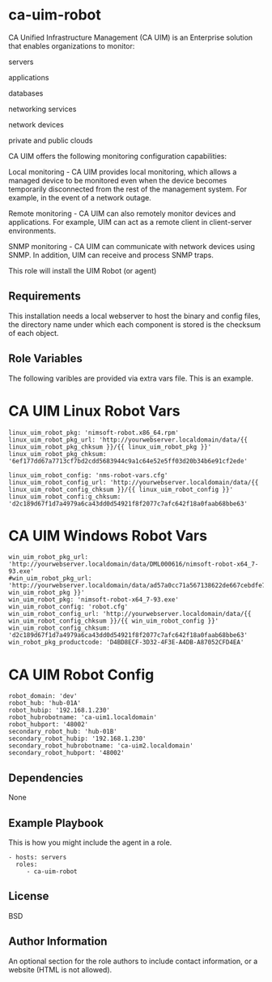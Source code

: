 ca-uim-robot
=========

CA Unified Infrastructure Management (CA UIM) is an Enterprise solution that enables organizations to monitor:

servers

applications

databases

networking services

network devices

private and public clouds

CA UIM offers the following monitoring configuration capabilities:

Local monitoring - CA UIM provides local monitoring, which allows a managed device to be monitored even when the device becomes temporarily disconnected from the rest of the management system. For example, in the event of a network outage.

Remote monitoring - CA UIM can also remotely monitor devices and applications. For example, UIM can act as a remote client in client-server environments.

SNMP monitoring -  CA UIM can communicate with network devices using SNMP. In addition, UIM can receive and process SNMP traps.


This role will install the UIM Robot (or agent) 

Requirements
------------

This installation needs a local webserver to host the binary and config files, the directory name under which each component is stored is the checksum of each object.

Role Variables
--------------

The following varibles are provided via extra vars file. This is an example.

# CA UIM  Linux Robot Vars
```
linux_uim_robot_pkg: 'nimsoft-robot.x86_64.rpm'
linux_uim_robot_pkg_url: 'http://yourwebserver.localdomain/data/{{ linux_uim_robot_pkg_chksum }}/{{ linux_uim_robot_pkg }}'
linux_uim_robot_pkg_chksum: '6ef177dd67a7713cf7bd2cdd5683944c9a1c64e52e5ff03d20b34b6e91cf2ede'

linux_uim_robot_config: 'nms-robot-vars.cfg'
linux_uim_robot_config_url: 'http://yourwebserver.localdomain/data/{{ linux_uim_robot_config_chksum }}/{{ linux_uim_robot_config }}'
linux_uim_robot_confi:g_chksum: 'd2c189d67f1d7a4979a6ca43dd0d54921f8f2077c7afc642f18a0faab68bbe63'
```


# CA UIM  Windows Robot Vars
```
win_uim_robot_pkg_url: 'http://yourwebserver.localdomain/data/DML000616/nimsoft-robot-x64_7-93.exe'
#win_uim_robot_pkg_url: 'http://yourwebserver.localdomain/data/ad57a0cc71a567138622de667cebdfe7e8c8df8fd1c69d31ccad60d2bd684baa/{{ win_uim_robot_pkg }}'
win_uim_robot_pkg: 'nimsoft-robot-x64_7-93.exe'
win_uim_robot_config: 'robot.cfg'
win_uim_robot_config_url: 'http://yourwebserver.localdomain/data/{{ win_uim_robot_config_chksum }}/{{ win_uim_robot_config }}'
win_uim_robot_config_chksum: 'd2c189d67f1d7a4979a6ca43dd0d54921f8f2077c7afc642f18a0faab68bbe63'
win_robot_pkg_productcode: 'D4BD8ECF-3D32-4F3E-A4DB-A87052CFD4EA'
```


# CA UIM  Robot Config
```
robot_domain: 'dev'
robot_hub: 'hub-01A'
robot_hubip: '192.168.1.230'
robot_hubrobotname: 'ca-uim1.localdomain'
robot_hubport: '48002'
secondary_robot_hub: 'hub-01B'
secondary_robot_hubip: '192.168.1.230'
secondary_robot_hubrobotname: 'ca-uim2.localdomain'
secondary_robot_hubport: '48002'
```

Dependencies
------------
None


Example Playbook
----------------

This is how you might include the agent in a role.

    - hosts: servers
      roles:
         - ca-uim-robot

License
-------

BSD

Author Information
------------------

An optional section for the role authors to include contact information, or a website (HTML is not allowed).
